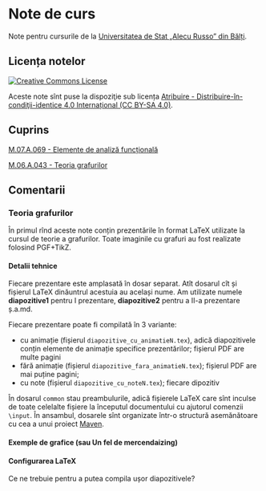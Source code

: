 Note de curs
============

Note pentru cursurile de la [Universitatea de Stat „Alecu Russo” din Bălți](http://www.usarb.md).

Licența notelor
---------------

[![Creative Commons License](https://i.creativecommons.org/l/by-sa/4.0/88x31.png)](http://creativecommons.org/licenses/by-sa/4.0/deed.ro)

Aceste note sînt puse la dispoziţie sub licența [Atribuire - Distribuire-în-condiţii-identice 4.0 Internațional (CC BY-SA 4.0)](http://creativecommons.org/licenses/by-sa/4.0/deed.ro).


Cuprins
-------

[M.07.A.069 - Elemente de analiză funcțională](https://github.com/vundicind/usarb-note-de-curs/tree/master/af)

[M.06.A.043 - Teoria grafurilor](https://github.com/vundicind/usarb-note-de-curs/tree/master/tg-2012-13)

## Comentarii
### Teoria grafurilor

În primul rînd aceste note conțin prezentările în format LaTeX utilizate la cursul de teorie a grafurilor.
Toate imaginile cu grafuri au fost realizate folosind PGF+TikZ.

#### Detalii tehnice

Fiecare prezentare este amplasată în dosar separat. Atît dosarul cît și fișierul LaTeX dinăuntrul acestuia au același nume. Am utilizate numele **diapozitive1** pentru I prezentare, **diapozitive2** pentru a II-a prezentare ș.a.md.

Fiecare prezentare poate fi compilată în 3 variante: 
* cu animație (fișierul `diapozitive_cu_animatieN.tex`), adică diapozitivele conțin elemente de animație specifice prezentărilor; fișierul PDF are multe pagini
* fără animație (fișierul `diapozitive_fara_animatieN.tex`); fișierul PDF are mai puține pagini;
* cu note (fișierul `diapozitive_cu_noteN.tex`); fiecare dipozitiv 

În dosarul `common` stau preambulurile, adică fișierele LaTeX care sînt inculse de toate celelalte fișiere la începutul documentului cu ajutorul comenzii `\input`. În ansambul, dosarele sînt organizate într-o structură asemănătoare cu cea a unui proiect [Maven](https://en.wikipedia.org/wiki/Apache_Maven).


#### Exemple de grafice (sau Un fel de mercendaizing)


#### Configurarea LaTeX

Ce ne trebuie pentru a putea compila ușor diapozitivele?
